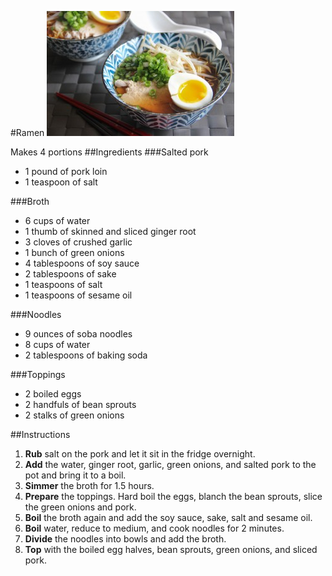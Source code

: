 #Ramen
![ramen](ramen.jpg)

Makes 4 portions
##Ingredients
###Salted pork
* 1 pound of pork loin
* 1 teaspoon of salt

###Broth
* 6 cups of water
* 1 thumb of skinned and sliced ginger root
* 3 cloves of crushed garlic
* 1 bunch of green onions
* 4 tablespoons of soy sauce
* 2 tablespoons of sake
* 1 teaspoons of salt
* 1 teaspoons of sesame oil

###Noodles
* 9 ounces of soba noodles
* 8 cups of water
* 2 tablespoons of baking soda

###Toppings
* 2 boiled eggs
* 2 handfuls of bean sprouts
* 2 stalks of green onions

##Instructions
1. **Rub** salt on the pork and let it sit in the fridge overnight.
2. **Add** the water, ginger root, garlic, green onions, and salted pork to the pot and bring it to a  boil.
3. **Simmer** the broth for 1.5 hours.
4. **Prepare** the toppings. Hard boil the eggs, blanch the bean sprouts, slice the green onions and pork.
5. **Boil** the broth again and add the soy sauce, sake, salt and sesame oil.
6. **Boil** water, reduce to medium, and cook noodles for 2 minutes.
7. **Divide** the noodles into bowls and add the broth.
8. **Top** with the boiled egg halves, bean sprouts, green onions, and sliced pork.
